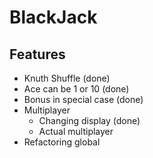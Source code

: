 BlackJack
=========

Features
---------

* Knuth Shuffle  (done)
* Ace can be 1 or 10 (done)
* Bonus in special case (done)
* Multiplayer
    * Changing display (done)
    * Actual multiplayer
* Refactoring global